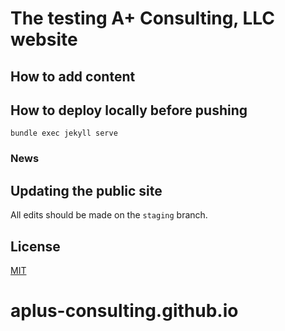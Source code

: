 # The testing A+ Consulting, LLC  website

##


## How to add content

## How to deploy locally before pushing

`bundle exec jekyll serve`

### News

## Updating the public site

All edits should be made on the `staging` branch.


## License

[MIT](http://opensource.org/licenses/MIT)
# aplus-consulting.github.io
